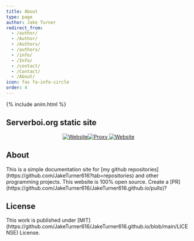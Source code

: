```yaml
---
title: About
type: page
author: Jake Turner
redirect_from:
  - /author/
  - /Author/
  - /Authors/
  - /authors/
  - /info/
  - /Info/
  - /contact/
  - /Contact/
  - /About/
icon: fas fa-info-circle
order: 4
---
```

{% include anim.html %}
<h2>Serverboi.org static site</h2> 
<center>
<div id="status">
<a href="https://status.serverboi.org/" target="_blank">
<img alt="Website" src="https://img.shields.io/website?down_color=red&down_message=offline&label=website&up_color=brightgreen&up_message=online&url=https://serverboi.org"><img alt="Proxy" src="https://img.shields.io/website?down_color=red&down_message=offline&label=proxy%20&up_color=brightgreen&up_message=online&url=https://api.serverboi.org"> 
<img alt="Website" src="https://img.shields.io/website?down_color=red&down_message=offline&label=file%20server&up_color=brightgreen&up_message=online&url=https%3A%2F%2Fod.serverboi.org">
</a>
</div>
</center>
<h2>About</h2> 
This is a simple documentation site for [my github repositories](https://github.com/JakeTurner616?tab=repositories) and other programming projects. This website is 100% open source. Create a [PR](https://github.com/JakeTurner616/JakeTurner616.github.io/pulls)?

<h2>License</h2> 
This work is published under [MIT](https://github.com/JakeTurner616/JakeTurner616.github.io/blob/main/LICENSE) License.
